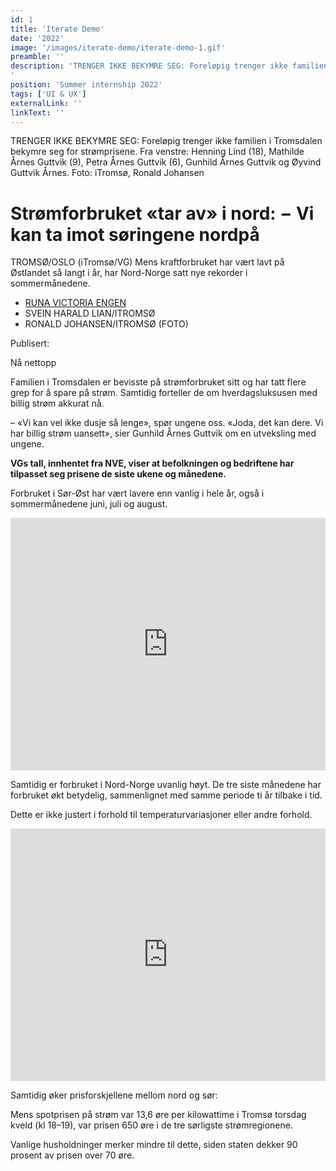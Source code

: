 ```yaml
---
id: 1
title: 'Iterate Demo'
date: '2022'
image: '/images/iterate-demo/iterate-demo-1.gif'
preamble: ''
description: 'TRENGER IKKE BEKYMRE SEG: Foreløpig trenger ikke familien i Tromsdalen bekymre seg for strømprisene. Fra venstre: Henning Lind (18), Mathilde Årnes Guttvik (9), Petra Årnes Guttvik (6), Gunhild Årnes Guttvik og Øyvind Guttvik Årnes. Foto: iTromsø, Ronald Johansen
'
position: 'Summer internship 2022'
tags: ['UI & UX']
externalLink: ''
linkText: ''
---
```


TRENGER IKKE BEKYMRE SEG: Foreløpig trenger ikke familien i Tromsdalen bekymre seg for strømprisene. Fra venstre: Henning Lind (18), Mathilde Årnes Guttvik (9), Petra Årnes Guttvik (6), Gunhild Årnes Guttvik og Øyvind Guttvik Årnes. Foto: iTromsø, Ronald Johansen

# Strømforbruket «tar av» i nord: − Vi kan ta imot søringene nordpå

TROMSØ/OSLO (iTromsø/VG) Mens kraftforbruket har vært lavt på Østlandet så langt i år, har Nord-Norge satt nye rekorder i sommermånedene.

- [RUNA VICTORIA ENGEN](mailto:runa.engen@vg.no)
- SVEIN HARALD LIAN/ITROMSØ
- RONALD JOHANSEN/ITROMSØ (FOTO)

Publisert:

Nå nettopp

Familien i Tromsdalen er bevisste på strømforbruket sitt og har tatt flere grep for å spare på strøm. Samtidig forteller de om hverdagsluksusen med billig strøm akkurat nå.

– «Vi kan vel ikke dusje så lenge», spør ungene oss. «Joda, det kan dere. Vi har billig strøm uansett», sier Gunhild Årnes Guttvik om en utveksling med ungene.

**VGs tall, innhentet fra NVE, viser at befolkningen og bedriftene har tilpasset seg prisene de siste ukene og månedene.**

Forbruket i Sør-Øst har vært lavere enn vanlig i hele år, også i sommermånedene juni, juli og august.

<iframe src="https://www.vg.no/spesial/2018/datawrapper/?id=b98963&amp;initialWidth=690&amp;childId=spesial-2018-datawrapper-b98963&amp;parentTitle=Str%C3%B8mforbruket%20%C2%ABtar%20av%C2%BB%20i%20nord%3A%20%E2%80%93%20Vi%20kan%20ta%20imot%20s%C3%B8ringene%20nordp%C3%A5%20%E2%80%93%20VG&amp;parentUrl=https%3A%2F%2Fwww.vg.no%2Fnyheter%2Finnenriks%2Fi%2FG3vAdm%2Fstroemforbruket-tar-av-i-nord-vi-kan-ta-imot-soeringene-nordpaa%3Futm_source%3Dvgfront%26utm_content%3Dhovedlopet_row3_pos1%26utm_term%3Ddf-86-d880f2d0%253Adf-86-bdf598e1%26utm_medium%3Ddf-86-bdf598e1" width="100%" scrolling="no" marginheight="0" frameborder="0" height="404px" style="min-width: 100%; width: 0px; border-width: 0px; display: block;"></iframe>

Samtidig er forbruket i Nord-Norge uvanlig høyt. De tre siste månedene har forbruket økt betydelig, sammenlignet med samme periode ti år tilbake i tid.

Dette er ikke justert i forhold til temperaturvariasjoner eller andre forhold.

<iframe src="https://www.vg.no/spesial/2018/datawrapper/?id=44f160&amp;initialWidth=690&amp;childId=spesial-2018-datawrapper-44f160&amp;parentTitle=Str%C3%B8mforbruket%20%C2%ABtar%20av%C2%BB%20i%20nord%3A%20%E2%80%93%20Vi%20kan%20ta%20imot%20s%C3%B8ringene%20nordp%C3%A5%20%E2%80%93%20VG&amp;parentUrl=https%3A%2F%2Fwww.vg.no%2Fnyheter%2Finnenriks%2Fi%2FG3vAdm%2Fstroemforbruket-tar-av-i-nord-vi-kan-ta-imot-soeringene-nordpaa%3Futm_source%3Dvgfront%26utm_content%3Dhovedlopet_row3_pos1%26utm_term%3Ddf-86-d880f2d0%253Adf-86-bdf598e1%26utm_medium%3Ddf-86-bdf598e1" width="100%" scrolling="no" marginheight="0" frameborder="0" height="404px" style="min-width: 100%; width: 0px; border-width: 0px; display: block;"></iframe>

Samtidig øker prisforskjellene mellom nord og sør:

Mens spotprisen på strøm var 13,6 øre per kilowattime i Tromsø torsdag kveld (kl 18–19), var prisen 650 øre i de tre sørligste strømregionene.

Vanlige husholdninger merker mindre til dette, siden staten dekker 90 prosent av prisen over 70 øre.
